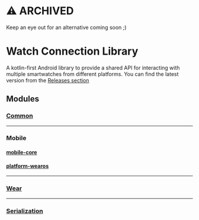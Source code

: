 # ⚠️ ARCHIVED

Keep an eye out for an alternative coming soon ;)

# Watch Connection Library

A kotlin-first Android library to provide a shared API for interacting with multiple smartwatches from different platforms. You can find the latest version from the [Releases section](https://github.com/boswelja/WatchConnectionLib/releases)

## Modules

### [Common](https://github.com/boswelja/WatchConnectionLib/tree/main/common)

---

### Mobile

#### [mobile-core](https://github.com/boswelja/WatchConnectionLib/blob/main/mobile/mobile-core)

#### [platform-wearos](https://github.com/boswelja/WatchConnectionLib/blob/main/mobile/platform-wearos)

---

### [Wear](https://github.com/boswelja/WatchConnectionLib/tree/main/wear)

---

### [Serialization](https://github.com/boswelja/WatchConnectionLib/tree/main/serialization)
